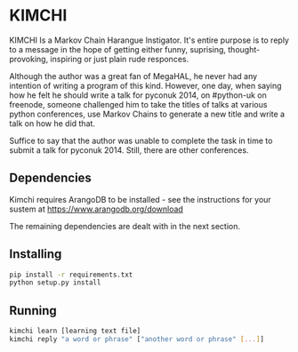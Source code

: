 # KIMCHI

KIMCHI Is a Markov Chain Harangue Instigator. It's entire purpose is to reply
to a message in the hope of getting either funny, suprising, thought-provoking,
inspiring or just plain rude responces.

Although the author was a great fan of MegaHAL, he never had any intention of
writing a program of this kind. However, one day, when saying how he felt he
should write a talk for pyconuk 2014, on #python-uk on freenode, someone
challenged him to take the titles of talks at various python conferences, use
Markov Chains to generate a new title and write a talk on how he did that.

Suffice to say that the author was unable to complete the task in time to
submit a talk for pyconuk 2014. Still, there are other conferences.


## Dependencies

Kimchi requires ArangoDB to be installed - see the instructions for your sustem
at https://www.arangodb.org/download

The remaining dependencies are dealt with in the next section.

## Installing

```sh
pip install -r requirements.txt
python setup.py install
```

## Running

```sh
kimchi learn [learning text file]
kimchi reply "a word or phrase" ["another word or phrase" [...]]
```
